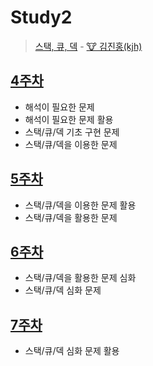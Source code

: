 # Study2
> [스택, 큐, 덱](Week04/reference/kjh.pdf) - [🐮 김진홍(kjh)](https://github.com/deepredk)

## [4주차](Week04)
* 해석이 필요한 문제
* 해석이 필요한 문제 활용
* 스택/큐/덱 기초 구현 문제
* 스택/큐/덱을 이용한 문제

## [5주차](Week05)
* 스택/큐/덱을 이용한 문제 활용
* 스택/큐/덱을 활용한 문제

## [6주차](Week06)
* 스택/큐/덱을 활용한 문제 심화
* 스택/큐/덱 심화 문제

## [7주차](Week07)
* 스택/큐/덱 심화 문제 활용
